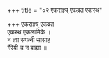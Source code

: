 +++
title = "०२ एकराज्ञ्य् एकव्रत एकस्थ"

+++
एकराज्ञ्य् एकव्रत  
एकस्थ एकलामिके ।  
न त्वा सपत्नी सासाह  
गैरेयी च न बाह्या ॥